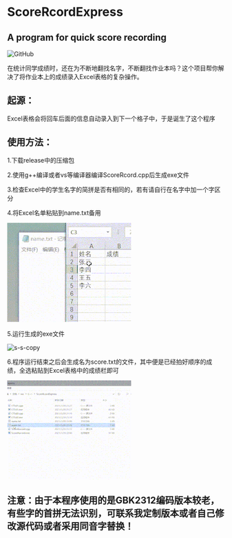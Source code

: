 # ScoreRcordExpress
## A program for quick score recording

 ![GitHub](https://img.shields.io/github/license/MacKenia/ScoreRcordExpress)

在统计同学成绩时，还在为不断地翻找名字，不断翻找作业本吗？这个项目帮你解决了将作业本上的成绩录入Excel表格的复杂操作。

## 起源：

Excel表格会将回车后面的信息自动录入到下一个格子中，于是诞生了这个程序

## 使用方法：

1.下载release中的压缩包

2.使用g++编译或者vs等编译器编译ScoreRcord.cpp后生成exe文件

3.检查Excel中的学生名字的简拼是否有相同的，若有请自行在名字中加一个字区分

4.将Excel名单粘贴到name.txt备用

![s-s-copy](https://github.com/MacKenia/ScoreRcordExpress/blob/main/img/s-copy.gif)

5.运行生成的exe文件

![s-s-copy](https://github.com/MacKenia/ScoreRcordExpress/blob/main/img/s-input.gif)

6.程序运行结束之后会生成名为score.txt的文件，其中便是已经拍好顺序的成绩，全选粘贴到Excel表格中的成绩栏即可

![s-s-copy](https://github.com/MacKenia/ScoreRcordExpress/blob/main/img/s-paste.gif)

## 注意：由于本程序使用的是GBK2312编码版本较老，有些字的首拼无法识别，可联系我定制版本或者自己修改源代码或者采用同音字替换！
